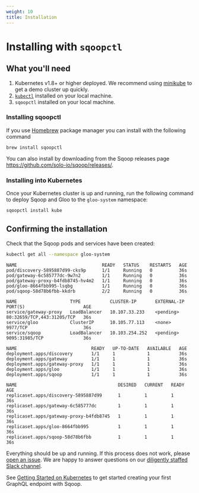 ```yaml
---
weight: 10
title: Installation
---
```


# Installing with `sqoopctl`

## What you'll need

1. Kubernetes v1.8+ or higher deployed. We recommend using [minikube](https://kubernetes.io/docs/getting-started-guides/minikube/) to get a demo cluster up quickly.
2. [`kubectl`](https://kubernetes.io/docs/tasks/tools/install-kubectl/) installed on your local machine.
3. `sqoopctl` installed on your local machine.

### Installing sqoopctl

If you use [Homebrew](https://brew.sh) package manager you can install with the following command

```shell
brew install sqoopctl
```

You can also install by downloading from the Sqoop releases page <https://github.com/solo-io/sqoop/releases/>.

### Installing into Kubernetes

Once your Kubernetes cluster is up and running, run the following command to deploy Sqoop and Gloo to the `gloo-system` namespace:

```bash
sqoopctl install kube
```

## Confirming the installation

Check that the Sqoop pods and services have been created:

```bash
kubectl get all --namespace gloo-system
```

```noop
NAME                                READY   STATUS    RESTARTS   AGE
pod/discovery-5895887d99-cks9p      1/1     Running   0          36s
pod/gateway-6c585777dc-9w7n2        1/1     Running   0          36s
pod/gateway-proxy-b4fdb8745-hv4m2   1/1     Running   0          36s
pod/gloo-8664fbb995-lsqbg           1/1     Running   0          36s
pod/sqoop-58d78b6fbb-kkdrb          2/2     Running   0          36s

NAME                    TYPE           CLUSTER-IP       EXTERNAL-IP   PORT(S)                      AGE
service/gateway-proxy   LoadBalancer   10.107.33.233    <pending>     80:32659/TCP,443:31205/TCP   36s
service/gloo            ClusterIP      10.105.77.113    <none>        9977/TCP                     36s
service/sqoop           LoadBalancer   10.103.254.252   <pending>     9095:31985/TCP               36s

NAME                            READY   UP-TO-DATE   AVAILABLE   AGE
deployment.apps/discovery       1/1     1            1           36s
deployment.apps/gateway         1/1     1            1           36s
deployment.apps/gateway-proxy   1/1     1            1           36s
deployment.apps/gloo            1/1     1            1           36s
deployment.apps/sqoop           1/1     1            1           36s

NAME                                      DESIRED   CURRENT   READY   AGE
replicaset.apps/discovery-5895887d99      1         1         1       36s
replicaset.apps/gateway-6c585777dc        1         1         1       36s
replicaset.apps/gateway-proxy-b4fdb8745   1         1         1       36s
replicaset.apps/gloo-8664fbb995           1         1         1       36s
replicaset.apps/sqoop-58d78b6fbb          1         1         1       36s
```

Everything should be up and running. If this process does not work, please [open an issue](https://github.com/solo-io/sqoop/issues/new). We are happy to answer
questions on our [diligently staffed Slack channel](https://slack.solo.io/).

See [Getting Started on Kubernetes](../getting_started) to get started creating your first GraphQL endpoint with Sqoop.
